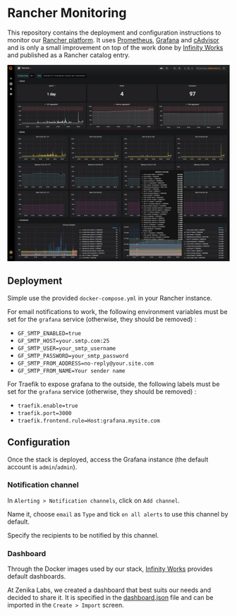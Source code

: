 # Rancher Monitoring 

This repository contains the deployment and configuration instructions to monitor our [Rancher platform](../ci-cd-platform-deployment). It uses [Prometheus](https://prometheus.io/), [Grafana](https://grafana.com/) and [cAdvisor](https://github.com/google/cadvisor) and is only a small improvement on top of the work done by [Infinity Works](https://github.com/infinityworks/Guide_Rancher_Monitoring) and published as a Rancher catalog entry.

![screenshot](screenshot.png)

## Deployment

Simple use the provided `docker-compose.yml` in your Rancher instance.

For email notifications to work, the following environment variables must be set for the `grafana` service (otherwise, they should be removed) :
- `GF_SMTP_ENABLED=true`
- `GF_SMTP_HOST=your.smtp.com:25`
- `GF_SMTP_USER=your_smtp_username`
- `GF_SMTP_PASSWORD=your_smtp_password`
- `GF_SMTP_FROM_ADDRESS=no-reply@your.site.com`
- `GF_SMTP_FROM_NAME=Your sender name`

For Traefik to expose grafana to the outside, the following labels must be set for the `grafana` service (otherwise, they should be removed) :
- `traefik.enable=true`
- `traefik.port=3000`
- `traefik.frontend.rule=Host:grafana.mysite.com`


## Configuration

Once the stack is deployed, access the Grafana instance (the default account is `admin`/`admin`).

### Notification channel

In `Alerting > Notification channels`, click on `Add channel`.

Name it, choose `email` as `Type` and tick `on all alerts` to use this channel by default.

Specify the recipients to be notified by this channel.

### Dashboard

Through the Docker images used by our stack, [Infinity Works](https://github.com/infinityworks/Guide_Rancher_Monitoring) provides default dashboards.

At Zenika Labs, we created a dashboard that best suits our needs and decided to share it. It is specified in the [dashboard.json](dashboard.json) file and can be imported in the `Create > Import` screen.
